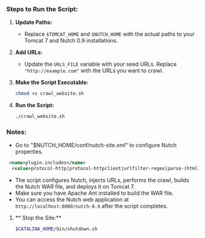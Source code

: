 ### Steps to Run the Script:

1. **Update Paths:**
   - Replace `$TOMCAT_HOME` and `$NUTCH_HOME` with the actual paths to your Tomcat 7 and Nutch 0.9 installations.

2. **Add URLs:**
   - Update the `URLS_FILE` variable with your seed URLs. Replace `"http://example.com"` with the URLs you want to crawl.

3. **Make the Script Executable:**
   ```bash
   chmod +x crawl_website.sh
   ```

4. **Run the Script:**
   ```bash
   ./crawl_website.sh
   ```

### Notes:
- Go to "$NUTCH_HOME/conf/nutch-site.xml" to configure Nutch properties.
```xml
 <name>plugin.includes</name>
  <value>protocol-http|protocol-httpclient|urlfilter-regex|parse-(html)|index-(basic|anchor)|indexer-solr|query-(basic|site|url)|response-(json|xml)|summary-basic|scoring-opic|urlnormalizer-(pass|regex|basic)</value>
```
- The script configures Nutch, injects URLs, performs the crawl, builds the Nutch WAR file, and deploys it on Tomcat 7.
- Make sure you have Apache Ant installed to build the WAR file.
- You can access the Nutch web application at `http://localhost:8080/nutch-0.9` after the script completes.
1. ** Stop the Site:**
    ```bash
    $CATALINA_HOME/bin/shutdown.sh
    ```

